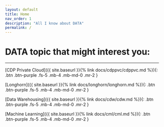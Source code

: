 ```yaml
---
layout: default
title: Home
nav_order: 1
description: "All I know about DATA"
permalink: /
---
```


# DATA topic that might interest you:

---

[CDP Private Cloud]({{ site.baseurl }}{% link docs/cdppvc/cdppvc.md %}){: .btn .btn-purple .fs-5 .mb-4 .mb-md-0 .mr-2 }

[Longhorn]({{ site.baseurl }}{% link docs/longhorn/longhorn.md %}){: .btn .btn-purple .fs-5 .mb-4 .mb-md-0 .mr-2 }

[Data Warehousing]({{ site.baseurl }}{% link docs/cdw/cdw.md %}){: .btn .btn-purple .fs-5 .mb-4 .mb-md-0 .mr-2 }

[Machine Learning]({{ site.baseurl }}{% link docs/cml/cml.md %}){: .btn .btn-purple .fs-5 .mb-4 .mb-md-0 .mr-2 }

